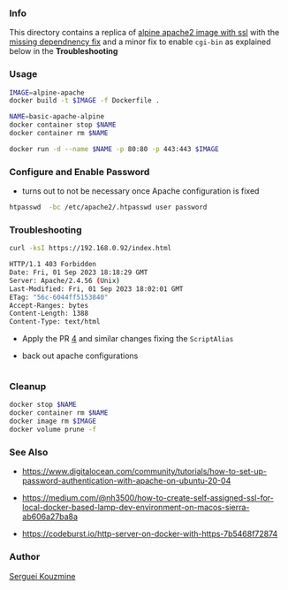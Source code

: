 ### Info 


This directory contains a replica of [alpine apache2 image with ssl](https://github.com/nimmis/docker-alpine-apache) with the [missing dependnency fix](https://github.com/nimmis/docker-alpine-apache/pull/4) and a minor fix to enable `cgi-bin` as explained below in the __Troubleshooting__


###  Usage
```sh
IMAGE=alpine-apache
docker build -t $IMAGE -f Dockerfile .
```
```sh
NAME=basic-apache-alpine
docker container stop $NAME
docker container rm $NAME

docker run -d --name $NAME -p 80:80 -p 443:443 $IMAGE
```
### Configure and Enable Password

* turns out to not be necessary once Apache configuration is fixed
```sh
htpasswd  -bc /etc/apache2/.htpasswd user password
```
### Troubleshooting

```sh
curl -ksI https://192.168.0.92/index.html
```
```sh
HTTP/1.1 403 Forbidden
Date: Fri, 01 Sep 2023 18:18:29 GMT
Server: Apache/2.4.56 (Unix)
Last-Modified: Fri, 01 Sep 2023 18:02:01 GMT
ETag: "56c-6044ff5153840"
Accept-Ranges: bytes
Content-Length: 1388
Content-Type: text/html

```

 * Apply the PR [4](https://github.com/nimmis/docker-alpine-apache/pull/4/) and similar changes fixing the `ScriptAlias`


 * back out apache configurations

```sh

```

### Cleanup
```sh
docker stop $NAME
docker container rm $NAME
docker image rm $IMAGE
docker volume prune -f
```


### See Also

  * https://www.digitalocean.com/community/tutorials/how-to-set-up-password-authentication-with-apache-on-ubuntu-20-04

  *  https://medium.com/@nh3500/how-to-create-self-assigned-ssl-for-local-docker-based-lamp-dev-environment-on-macos-sierra-ab606a27ba8a

  * https://codeburst.io/http-server-on-docker-with-https-7b5468f72874

### Author
[Serguei Kouzmine](kouzmine_serguei@yahoo.com)
